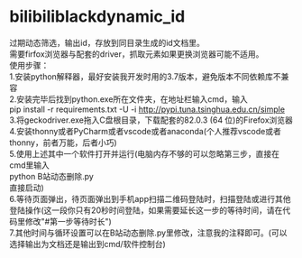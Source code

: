 # bilibiliblackdynamic_id
过期动态筛选，输出id，存放到同目录生成的id文档里。    
需要firfox浏览器与配套的driver，抓取元素如果更换浏览器可能不适用。   
使用步骤：   
1.安装python解释器，最好安装我开发时用的3.7版本，避免版本不同依赖库不兼容   
2.安装完毕后找到python.exe所在文件夹，在地址栏输入cmd，输入        
  pip install -r requirements.txt -U -i http://pypi.tuna.tsinghua.edu.cn/simple         
3.将geckodriver.exe拖入C盘根目录，下载配套的82.0.3 (64 位)的Firefox浏览器     
4.安装thonny或者PyCharm或者vscode或者anaconda(个人推荐vscode或者thonny，前者万能，后者小巧)     
5.使用上述其中一个软件打开并运行(电脑内存不够的可以忽略第三步，直接在cmd里输入      
          python B站动态删除.py    
直接启动)      
6.等待页面弹出，待页面弹出到手机app扫描二维码登陆时，扫描登陆或进行其他登陆操作(这一段你只有20秒时间登陆，如果需要延长这一步的等待时间，请在代码里修改"#第一步等待时长")   
7.其他时间与循环设置可以在B站动态删除.py里修改，注意我的注释即可。(可以选择输出为文档还是输出到cmd/软件控制台)   
